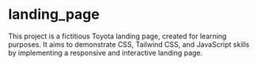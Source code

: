 # landing_page
This project is a fictitious Toyota landing page, created for learning purposes. It aims to demonstrate CSS, Tailwind CSS, and JavaScript skills by implementing a responsive and interactive landing page.
